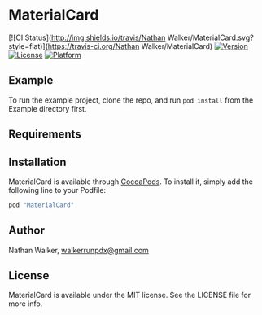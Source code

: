 # MaterialCard

[![CI Status](http://img.shields.io/travis/Nathan Walker/MaterialCard.svg?style=flat)](https://travis-ci.org/Nathan Walker/MaterialCard)
[![Version](https://img.shields.io/cocoapods/v/MaterialCard.svg?style=flat)](http://cocoapods.org/pods/MaterialCard)
[![License](https://img.shields.io/cocoapods/l/MaterialCard.svg?style=flat)](http://cocoapods.org/pods/MaterialCard)
[![Platform](https://img.shields.io/cocoapods/p/MaterialCard.svg?style=flat)](http://cocoapods.org/pods/MaterialCard)

## Example

To run the example project, clone the repo, and run `pod install` from the Example directory first.

## Requirements

## Installation

MaterialCard is available through [CocoaPods](http://cocoapods.org). To install
it, simply add the following line to your Podfile:

```ruby
pod "MaterialCard"
```

## Author

Nathan Walker, walkerrunpdx@gmail.com

## License

MaterialCard is available under the MIT license. See the LICENSE file for more info.
